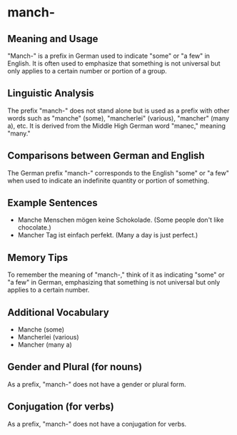 # manch-
## Meaning and Usage
"Manch-" is a prefix in German used to indicate "some" or "a few" in English. It is often used to emphasize that something is not universal but only applies to a certain number or portion of a group.

## Linguistic Analysis
The prefix "manch-" does not stand alone but is used as a prefix with other words such as "manche" (some), "mancherlei" (various), "mancher" (many a), etc. It is derived from the Middle High German word "manec," meaning "many."

## Comparisons between German and English
The German prefix "manch-" corresponds to the English "some" or "a few" when used to indicate an indefinite quantity or portion of something.

## Example Sentences
- Manche Menschen mögen keine Schokolade. (Some people don't like chocolate.)
- Mancher Tag ist einfach perfekt. (Many a day is just perfect.)

## Memory Tips
To remember the meaning of "manch-," think of it as indicating "some" or "a few" in German, emphasizing that something is not universal but only applies to a certain number.

## Additional Vocabulary
- Manche (some)
- Mancherlei (various)
- Mancher (many a)

## Gender and Plural (for nouns)
As a prefix, "manch-" does not have a gender or plural form.

## Conjugation (for verbs)
As a prefix, "manch-" does not have a conjugation for verbs.